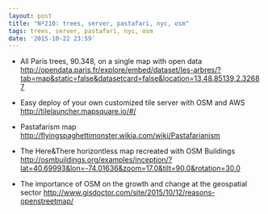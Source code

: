 ```yaml
---
layout: post
title: "Nº210: trees, server, pastafari, nyc, osm"
tags: trees, server, pastafari, nyc, osm
date: '2015-10-22 23:59'
---
```


* All Paris trees, 90.348, on a single map with open data
  http://opendata.paris.fr/explore/embed/dataset/les-arbres/?tab=map&static=false&datasetcard=false&location=13,48.85139,2.32687

* Easy deploy of your own customized tile server with OSM and AWS
  http://tilelauncher.mapsquare.io/#/

* Pastafarism map
  http://flyingspaghettimonster.wikia.com/wiki/Pastafarianism

* The Here&There horizontless map recreated with OSM Buildings 
  http://osmbuildings.org/examples/inception/?lat=40.69993&lon=-74.01636&zoom=17.0&tilt=90.0&rotation=30.0

* The importance of OSM on the growth and change at the geospatial sector
  http://www.gisdoctor.com/site/2015/10/12/reasons-openstreetmap/

